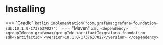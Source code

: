 # Installing

=== "Gradle"
    ```kotlin
    implementation("com.grafana:grafana-foundation-sdk:10.1.0-1737637027")
    ```
=== "Maven"
    ```xml
    <dependency>
        <groupId>com.grafana</groupId>
        <artifactId>grafana-foundation-sdk</artifactId>
        <version>10.1.0-1737637027</version>
    </dependency>
    ```
